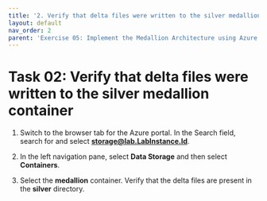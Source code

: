```yaml
---
title: '2. Verify that delta files were written to the silver medallion container '
layout: default
nav_order: 2
parent: 'Exercise 05: Implement the Medallion Architecture using Azure Databricks (Bronze, Silver and Gold layers)'
---
```


# Task 02: Verify that delta files were written to the silver medallion container 

1. Switch to the browser tab for the Azure portal.  In the Search field, search for and select **storage@lab.LabInstance.Id**.

1. In the left navigation pane, select **Data Storage** and then select **Containers**.

1. Select the  **medallion** container. Verify that the delta files are present in the **silver** directory.
